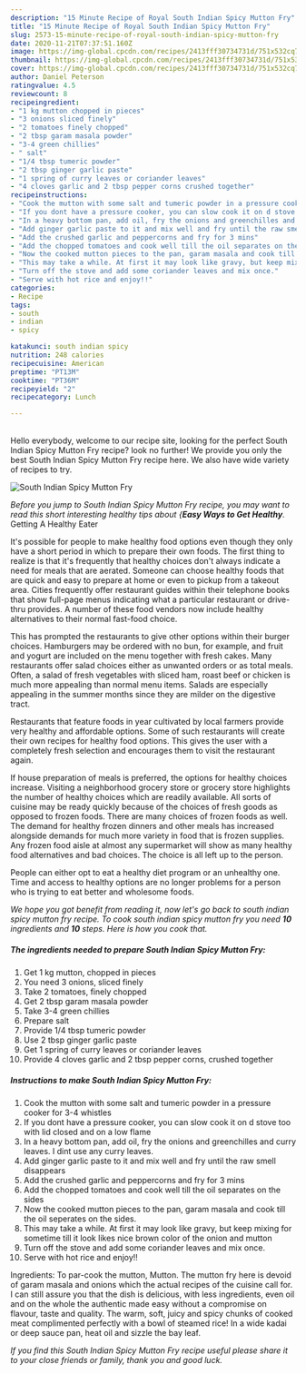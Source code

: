 ```yaml
---
description: "15 Minute Recipe of Royal South Indian Spicy Mutton Fry"
title: "15 Minute Recipe of Royal South Indian Spicy Mutton Fry"
slug: 2573-15-minute-recipe-of-royal-south-indian-spicy-mutton-fry
date: 2020-11-21T07:37:51.160Z
image: https://img-global.cpcdn.com/recipes/2413fff30734731d/751x532cq70/south-indian-spicy-mutton-fry-recipe-main-photo.jpg
thumbnail: https://img-global.cpcdn.com/recipes/2413fff30734731d/751x532cq70/south-indian-spicy-mutton-fry-recipe-main-photo.jpg
cover: https://img-global.cpcdn.com/recipes/2413fff30734731d/751x532cq70/south-indian-spicy-mutton-fry-recipe-main-photo.jpg
author: Daniel Peterson
ratingvalue: 4.5
reviewcount: 8
recipeingredient:
- "1 kg mutton chopped in pieces"
- "3 onions sliced finely"
- "2 tomatoes finely chopped"
- "2 tbsp garam masala powder"
- "3-4 green chillies"
- " salt"
- "1/4 tbsp tumeric powder"
- "2 tbsp ginger garlic paste"
- "1 spring of curry leaves or coriander leaves"
- "4 cloves garlic and 2 tbsp pepper corns crushed together"
recipeinstructions:
- "Cook the mutton with some salt and tumeric powder in a pressure cooker for 3-4 whistles"
- "If you dont have a pressure cooker, you can slow cook it on d stove too with lid closed and on a low flame"
- "In a heavy bottom pan, add oil, fry the onions and greenchilles and curry leaves. I dint use any curry leaves."
- "Add ginger garlic paste to it and mix well and fry until the raw smell disappears"
- "Add the crushed garlic and peppercorns and fry for 3 mins"
- "Add the chopped tomatoes and cook well till the oil separates on the sides"
- "Now the cooked mutton pieces to the pan, garam masala and cook till the oil seperates on the sides."
- "This may take a while. At first it may look like gravy, but keep mixing for sometime till it look likes nice brown color of the onion and mutton"
- "Turn off the stove and add some coriander leaves and mix once."
- "Serve with hot rice and enjoy!!"
categories:
- Recipe
tags:
- south
- indian
- spicy

katakunci: south indian spicy 
nutrition: 248 calories
recipecuisine: American
preptime: "PT13M"
cooktime: "PT36M"
recipeyield: "2"
recipecategory: Lunch

---
```

<br>
Hello everybody, welcome to our recipe site, looking for the perfect South Indian Spicy Mutton Fry recipe? look no further! We provide you only the best South Indian Spicy Mutton Fry recipe here. We also have wide variety of recipes to try.
<br>


![South Indian Spicy Mutton Fry](https://img-global.cpcdn.com/recipes/2413fff30734731d/751x532cq70/south-indian-spicy-mutton-fry-recipe-main-photo.jpg)

<i>Before you jump to South Indian Spicy Mutton Fry recipe, you may want to read this short interesting healthy tips about {<strong>Easy Ways to Get Healthy</strong>.</i>
Getting A Healthy Eater

It's possible for people to make healthy food options even though they only have a short period in which to prepare their own foods. The first thing to realize is that it's frequently that healthy choices don't always indicate a need for meals that are aerated. Someone can choose healthy foods that are quick and easy to prepare at home or even to pickup from a takeout area. Cities frequently offer restaurant guides within their telephone books that show full-page menus indicating what a particular restaurant or drive-thru provides. A number of these food vendors now include healthy alternatives to their normal fast-food choice.

 This has prompted the restaurants to give other options within their burger choices. Hamburgers may be ordered with no bun, for example, and fruit and yogurt are included on the menu together with fresh cakes. Many restaurants offer salad choices either as unwanted orders or as total meals. Often, a salad of fresh vegetables with sliced ham, roast beef or chicken is much more appealing than normal menu items.  Salads are especially appealing in the summer months since they are milder on the digestive tract.

Restaurants that feature foods in year cultivated by local farmers provide very healthy and affordable options. Some of such restaurants will create their own recipes for healthy food options.  This gives the user with a completely fresh selection and encourages them to visit the restaurant again.

If house preparation of meals is preferred, the options for healthy choices increase. Visiting a neighborhood grocery store or grocery store highlights the number of healthy choices which are readily available.  All sorts of cuisine may be ready quickly because of the choices of fresh goods as opposed to frozen foods. There are many choices of frozen foods as well. The demand for healthy frozen dinners and other meals has increased alongside demands for much more variety in food that is frozen supplies. Any frozen food aisle at almost any supermarket will show as many healthy food alternatives and bad choices. The choice is all left up to the person.

People can either opt to eat a healthy diet program or an unhealthy one. Time and access to healthy options are no longer problems for a person who is trying to eat better and wholesome foods.


<i>We hope you got benefit from reading it, now let's go back to south indian spicy mutton fry recipe. To cook south indian spicy mutton fry you need <strong>10</strong> ingredients and <strong>10</strong> steps. Here is how you cook that.
</i>

##### The ingredients needed to prepare South Indian Spicy Mutton Fry:

1. Get 1 kg mutton, chopped in pieces
1. You need 3 onions, sliced finely
1. Take 2 tomatoes, finely chopped
1. Get 2 tbsp garam masala powder
1. Take 3-4 green chillies
1. Prepare  salt
1. Provide 1/4 tbsp tumeric powder
1. Use 2 tbsp ginger garlic paste
1. Get 1 spring of curry leaves or coriander leaves
1. Provide 4 cloves garlic and 2 tbsp pepper corns, crushed together


##### Instructions to make South Indian Spicy Mutton Fry:

1. Cook the mutton with some salt and tumeric powder in a pressure cooker for 3-4 whistles
1. If you dont have a pressure cooker, you can slow cook it on d stove too with lid closed and on a low flame
1. In a heavy bottom pan, add oil, fry the onions and greenchilles and curry leaves. I dint use any curry leaves.
1. Add ginger garlic paste to it and mix well and fry until the raw smell disappears
1. Add the crushed garlic and peppercorns and fry for 3 mins
1. Add the chopped tomatoes and cook well till the oil separates on the sides
1. Now the cooked mutton pieces to the pan, garam masala and cook till the oil seperates on the sides.
1. This may take a while. At first it may look like gravy, but keep mixing for sometime till it look likes nice brown color of the onion and mutton
1. Turn off the stove and add some coriander leaves and mix once.
1. Serve with hot rice and enjoy!!


Ingredients: To par-cook the mutton, Mutton. The mutton fry here is devoid of garam masala and onions which the actual recipes of the cuisine call for. I can still assure you that the dish is delicious, with less ingredients, even oil and on the whole the authentic made easy without a compromise on flavour, taste and quality. The warm, soft, juicy and spicy chunks of cooked meat complimented perfectly with a bowl of steamed rice! In a wide kadai or deep sauce pan, heat oil and sizzle the bay leaf. 

<i>If you find this South Indian Spicy Mutton Fry recipe useful please share it to your close friends or family, thank you and good luck.</i>
